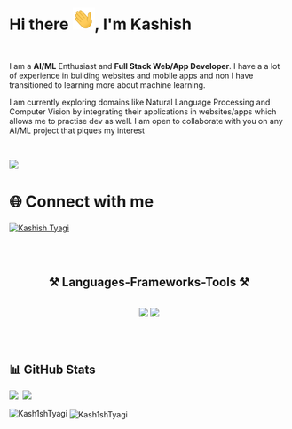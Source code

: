 <h1 align="left"> Hi there <img src="https://github.com/Aniruddh-482/Aniruddh-482/blob/main/My_Assets/Gifs/Hi.gif" alt = "hi" width="40px" height="40px">, I'm Kashish</h1>

<br />

I am a **AI/ML** Enthusiast and **Full Stack Web/App Developer**. I have a a lot of experience in building websites and mobile apps and non I have transitioned to learning more about machine learning.
<br/>


I am currently exploring domains like Natural Language Processing and Computer Vision by integrating their applications in websites/apps which allows me to practise dev as well. I am open to collaborate with you on any AI/ML project that piques my interest


<br />

![](https://user-images.githubusercontent.com/73097560/115834477-dbab4500-a447-11eb-908a-139a6edaec5c.gif)

# 🌐 Connect with me

<p align="left">
<a href="https://www.linkedin.com/in/kashish-tyagi1001/" target="blank"><img align="center" src="https://raw.githubusercontent.com/rahuldkjain/github-profile-readme-generator/master/src/images/icons/Social/linked-in-alt.svg" alt="Kashish Tyagi" height="30" width="40" /></a>
</p>

<br></br>


<h2 align="center">⚒️ Languages-Frameworks-Tools ⚒️</h2>
<br/>
<div align="center">
    <img src="https://skillicons.dev/icons?i=react,androidstudio,nextjs,html,css,tailwind,tensorflow,selenium,opencv,fastapi,docker," />
    <img src="https://skillicons.dev/icons?i=python,javascript,typescript,cpp,java,supabase,firebase,kotlin,mysql," /><br>
</div>

<br></br>

## 📊 GitHub Stats

<a><img width="48%" src="https://github-readme-stats.vercel.app/api?username=Kash1shTyagi&show_icons=true&hide_border=true&theme=radical" />&nbsp; <img width="51%" src="https://github-readme-streak-stats.herokuapp.com/?user=Kash1shTyagi&hide_border=true&theme=radical" /></a>

<p><img align="left" src="https://github-readme-stats.vercel.app/api/top-langs/?username=Kash1shTyagi&theme=radical&hide_border=true&include_all_commits=true&count_private=true&layout=compact" alt="Kash1shTyagi" /></p>

<p>&nbsp;<img align="center" src="https://github-readme-stats.vercel.app/api?username=Kash1shTyagi&theme=radical&hide_border=true&include_all_commits=true&count_private=true" alt="Kash1shTyagi" /></p>



